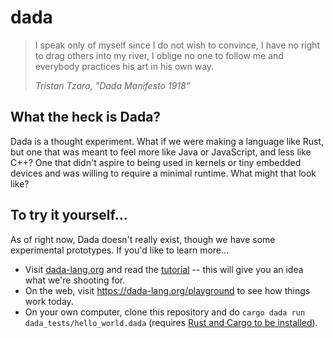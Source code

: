 # dada

> I speak only of myself since I do not wish to convince, I have no right to drag others into my river, I oblige no one to follow me and everybody practices his art in his own way.
>
> *Tristan Tzara, "Dada Manifesto 1918”*

## What the heck is Dada?

Dada is a thought experiment. What if we were making a language like Rust, but one that was meant to feel more like Java or JavaScript, and less like C++? One that didn't aspire to being used in kernels or tiny embedded devices and was willing to require a minimal runtime. What might that look like?

## To try it yourself...

As of right now, Dada doesn't really exist, though we have some experimental prototypes. If you'd like to learn more...

* Visit [dada-lang.org](https://dada-lang.org) and read the [tutorial](https://dada-lang.org/dyn_tutorial.html) -- this will give you an idea what we're shooting for.
* On the web, visit https://dada-lang.org/playground to see how things work today.
* On your own computer, clone this repository and do `cargo dada run dada_tests/hello_world.dada` (requires [Rust and Cargo to be installed](https://doc.rust-lang.org/cargo/getting-started/installation.html)).
